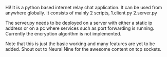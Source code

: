 Hi!
It is a python based internet relay chat application.
It can be used from anywhere globally.
It consists of mainly 2 scripts, 
			1.client.py
			2.server.py

The server.py needs to be deployed on a server with either a static ip address or on a pc where services such as port forwarding is running.
Currently the encryption algorithm is not implemented.

Note that this is just the basic working and many features are yet to be added.
Shout out to Neural Nine for the awesome content on tcp sockets.
